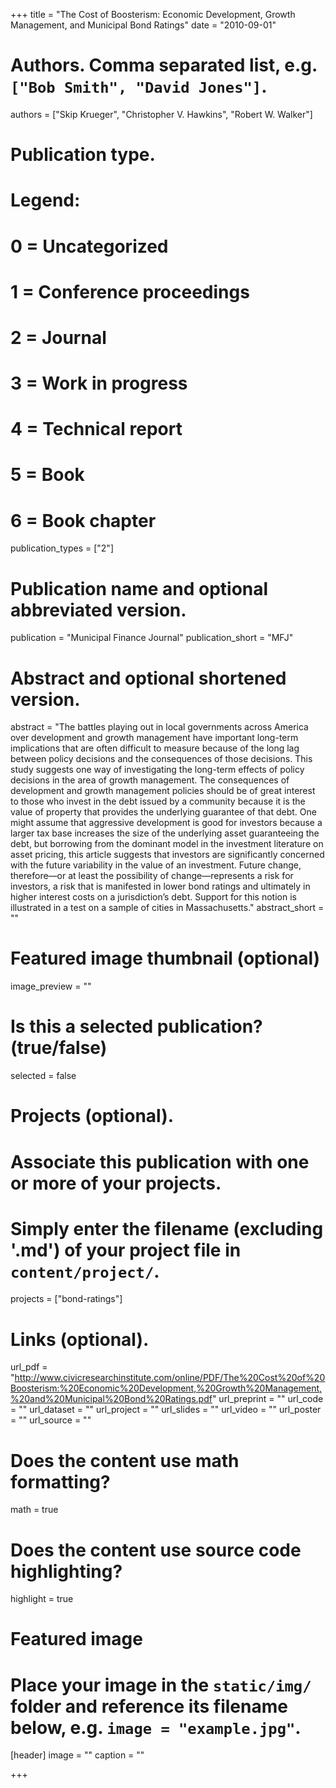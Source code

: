 +++
title = "The Cost of Boosterism: Economic Development, Growth Management, and Municipal Bond Ratings"
date = "2010-09-01"

# Authors. Comma separated list, e.g. `["Bob Smith", "David Jones"]`.
authors = ["Skip Krueger", "Christopher V. Hawkins", "Robert W. Walker"]

# Publication type.
# Legend:
# 0 = Uncategorized
# 1 = Conference proceedings
# 2 = Journal
# 3 = Work in progress
# 4 = Technical report
# 5 = Book
# 6 = Book chapter
publication_types = ["2"]

# Publication name and optional abbreviated version.
publication = "Municipal Finance Journal"
publication_short = "MFJ"

# Abstract and optional shortened version.
abstract = "The battles playing out in local governments across America over development and growth management have important long-term implications that are often difficult to measure because of the long lag between policy decisions and the consequences of those decisions. This study suggests one way of investigating the long-term effects of policy decisions in the area of growth management. The consequences of development and growth management policies should be of great interest to those who invest in the debt issued by a community because it is the value of property that provides the underlying guarantee of that debt. One might assume that aggressive development is good for investors because a larger tax base increases the size of the underlying asset guaranteeing the debt, but borrowing from the dominant model in the investment literature on asset pricing, this article suggests that investors are significantly concerned with the future variability in the value of an investment. Future change, therefore—or at least the possibility of change—represents a risk for investors, a risk that is manifested in lower bond ratings and ultimately in higher interest costs on a jurisdiction’s debt. Support for this notion is illustrated in a test on a sample of cities in Massachusetts."
abstract_short = ""

# Featured image thumbnail (optional)
image_preview = ""

# Is this a selected publication? (true/false)
selected = false

# Projects (optional).
#   Associate this publication with one or more of your projects.
#   Simply enter the filename (excluding '.md') of your project file in `content/project/`.
projects = ["bond-ratings"]

# Links (optional).
url_pdf = "http://www.civicresearchinstitute.com/online/PDF/The%20Cost%20of%20Boosterism:%20Economic%20Development,%20Growth%20Management,%20and%20Municipal%20Bond%20Ratings.pdf"
url_preprint = ""
url_code = ""
url_dataset = ""
url_project = ""
url_slides = ""
url_video = ""
url_poster = ""
url_source = ""

# Does the content use math formatting?
math = true

# Does the content use source code highlighting?
highlight = true

# Featured image
# Place your image in the `static/img/` folder and reference its filename below, e.g. `image = "example.jpg"`.
[header]
image = ""
caption = ""

+++
